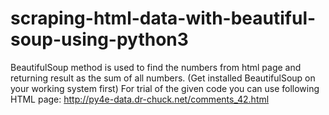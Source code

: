 # scraping-html-data-with-beautiful-soup-using-python3
BeautifulSoup method is used to find the numbers from html page and returning result as the sum of all numbers. (Get installed BeautifulSoup on your working system first)
For trial of the given code you can use following HTML page: http://py4e-data.dr-chuck.net/comments_42.html
